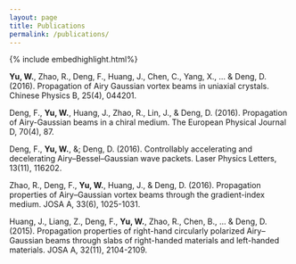 ```yaml
---
layout: page
title: Publications
permalink: /publications/
---
```


{% include embedhighlight.html%}

**Yu, W.**, Zhao, R., Deng, F., Huang, J., Chen, C., Yang, X., … & Deng, D. (2016). Propagation of Airy Gaussian vortex beams in uniaxial crystals. Chinese Physics B, 25(4), 044201.

Deng, F., **Yu, W.**, Huang, J., Zhao, R., Lin, J., & Deng, D. (2016). Propagation of Airy-Gaussian beams in a chiral medium. The European Physical Journal D, 70(4), 87.

Deng, F., **Yu, W.**, &; Deng, D. (2016). Controllably accelerating and decelerating Airy–Bessel–Gaussian wave packets. Laser Physics Letters, 13(11), 116202.

Zhao, R., Deng, F., **Yu, W.**, Huang, J., & Deng, D. (2016). Propagation properties of Airy–Gaussian vortex beams through the gradient-index medium. JOSA A, 33(6), 1025-1031.

Huang, J., Liang, Z., Deng, F., **Yu, W.**, Zhao, R., Chen, B., … & Deng, D. (2015). Propagation properties of right-hand circularly polarized Airy–Gaussian beams through slabs of right-handed materials and left-handed materials. JOSA A, 32(11), 2104-2109.

